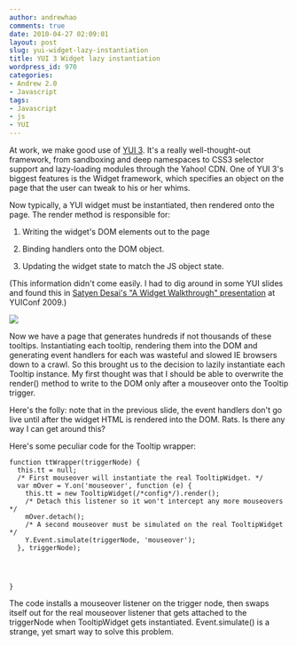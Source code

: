 ```yaml
---
author: andrewhao
comments: true
date: 2010-04-27 02:09:01
layout: post
slug: yui-widget-lazy-instantiation
title: YUI 3 Widget lazy instantiation
wordpress_id: 970
categories:
- Andrew 2.0
- Javascript
tags:
- Javascript
- js
- YUI
---
```


At work, we make good use of [YUI 3](http://developer.yahoo.com/yui/). It's a really well-thought-out framework, from sandboxing and deep namespaces to CSS3 selector support and lazy-loading modules through the Yahoo! CDN. One of YUI 3's biggest features is the Widget framework, which specifies an object on the page that the user can tweak to his or her whims.

Now typically, a YUI widget must be instantiated, then rendered onto the page. The render method is responsible for:



	
  1. Writing the widget's DOM elements out to the page

	
  2. Binding handlers onto the DOM object.

	
  3. Updating the widget state to match the JS object state.


(This information didn't come easily. I had to dig around in some YUI slides and found this in [Satyen Desai's "A Widget Walkthrough" presentation](http://developer.yahoo.com/yui/theater/video.php?v=desai-yuiconf2009-widgets) at YUIConf 2009.)

[![](http://www.g9labs.com/wp-content/uploads/2010/04/screenshot5-499x374.png)](http://www.g9labs.com/2010/04/27/yui-widget-lazy-instantiation/screenshot5/)

Now we have a page that generates hundreds if not thousands of these tooltips. Instantiating each tooltip, rendering them into the DOM and generating event handlers for each was wasteful and slowed IE browsers down to a crawl. So this brought us to the decision to lazily instantiate each Tooltip instance. My first thought was that I should be able to overwrite the render() method to write to the DOM only after a mouseover onto the Tooltip trigger.

Here's the folly: note that in the previous slide, the event handlers don't go live until after the widget HTML is rendered into the DOM. Rats. Is there any way I can get around this?

Here's some peculiar code for the Tooltip wrapper:

    
    function ttWrapper(triggerNode) {
      this.tt = null;
      /* First mouseover will instantiate the real TooltipWidget. */
      var mOver = Y.on('mouseover', function (e) {
        this.tt = new TooltipWidget(/*config*/).render();
        /* Detach this listener so it won't intercept any more mouseovers */
        mOver.detach();
        /* A second mouseover must be simulated on the real TooltipWidget */
        Y.Event.simulate(triggerNode, 'mouseover'); 
      }, triggerNode);



    
    }


The code installs a mouseover listener on the trigger node, then swaps itself out for the real mouseover listener that gets attached to the triggerNode when TooltipWidget gets instantiated. Event.simulate() is a strange, yet smart way to solve this problem.
